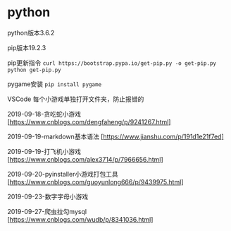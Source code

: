 # python
python版本3.6.2

pip版本19.2.3

pip更新指令
`curl https://bootstrap.pypa.io/get-pip.py -o get-pip.py     python get-pip.py`

pygame安装  `pip install pygame` 

VSCode 每个小游戏单独打开文件夹，防止报错的

2019-09-18-贪吃蛇小游戏 [https://www.cnblogs.com/dengfaheng/p/9241267.html]

2019-09-19-markdown基本语法 [https://www.jianshu.com/p/191d1e21f7ed]

2019-09-19-打飞机小游戏 [https://www.cnblogs.com/alex3714/p/7966656.html]

2019-09-20-pyinstaller小游戏打包工具[https://www.cnblogs.com/guoyunlong666/p/9439975.html]

2019-09-23-数字字母小游戏

2019-09-27-爬虫拉勾mysql [https://www.cnblogs.com/wudb/p/8341036.html] 
